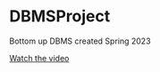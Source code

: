 # DBMSProject
Bottom up DBMS created Spring 2023

[Watch the video](https://uhdowntown-my.sharepoint.com/:v:/g/personal/gonzalesp32_gator_uhd_edu/EZtaEyEDZJJHpPhD7eEvzukBHGrOS-eb09_CBe2Bmyd6Iw?e=iCoqMM)



